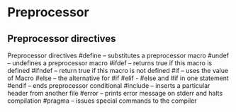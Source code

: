 # Preprocessor

## Preprocessor directives

Preprocessor directives
#define – substitutes a preprocessor macro
#undef – undefines a preprocessor macro
#ifdef – returns true if this macro is defined
#ifndef – return true if this macro is not defined
#if – uses the value of Macro
#else – the alternative for #if
#elif - #else and #if in one statement
#endif – ends preprocessor conditional
#include – inserts a particular header from another file
#error – prints error message on stderr and halts compilation
#pragma – issues special commands to the compiler


